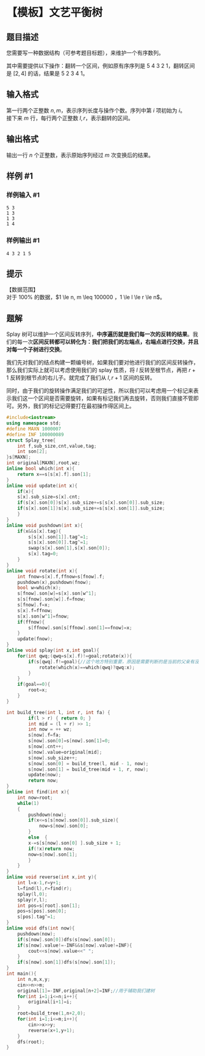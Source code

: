 # 【模板】文艺平衡树

## 题目描述

您需要写一种数据结构（可参考题目标题），来维护一个有序数列。  

其中需要提供以下操作：翻转一个区间，例如原有序序列是 $5\ 4\ 3\ 2\ 1$，翻转区间是 $[2,4]$ 的话，结果是 $5\ 2\ 3\ 4\ 1$。

## 输入格式

第一行两个正整数 $n,m$，表示序列长度与操作个数。序列中第 $i$ 项初始为 $i$。  
接下来 $m$ 行，每行两个正整数 $l,r$，表示翻转的区间。

## 输出格式

输出一行 $n$ 个正整数，表示原始序列经过 $m$ 次变换后的结果。

## 样例 #1

### 样例输入 #1

```
5 3
1 3
1 3
1 4
```

### 样例输出 #1

```
4 3 2 1 5
```

## 提示

【数据范围】  
对于 $100\%$ 的数据，$1 \le n, m \leq 100000 $，$1 \le l \le r \le n$。

## 题解
Splay 树可以维护一个区间反转序列，**中序遍历就是我们每一次的反转的结果**。我们的每一次**区间反转都可以转化为：我们把我们的左端点，右端点进行交换，并且对每一个子树进行交换**。

我们先对我们的结点构建一颗编号树，如果我们要对他进行我们的区间反转操作，那么我们实际上就可以考虑使用我们的 splay 性质，将 $l$ 反转至根节点，再把 $r+1$ 反转到根节点的右儿子。就完成了我们从 $l,r+1$ 区间的反转。

同时，由于我们的旋转操作满足我们的可逆性，所以我们可以考虑用一个标记来表示我们这一个区间是否需要旋转，如果有标记我们再去旋转，否则我们直接不管即可。另外，我们的标记记得要打在最初操作得区间上。

```cpp
#include<iostream>
using namespace std;
#define MAXN 1000007
#define INF 100000089
struct Splay_tree{
	int f,sub_size,cnt,value,tag;
	int son[2];
}s[MAXN];
int original[MAXN],root,wz;
inline bool which(int x){
	return x==s[s[x].f].son[1];
}
inline void update(int x){
	if(x){
	s[x].sub_size=s[x].cnt;
	if(s[x].son[0])s[x].sub_size+=s[s[x].son[0]].sub_size;
    if(s[x].son[1])s[x].sub_size+=s[s[x].son[1]].sub_size;
	}
}
inline void pushdown(int x){
    if(x&&s[x].tag){
    	s[s[x].son[1]].tag^=1;
    	s[s[x].son[0]].tag^=1;
    	swap(s[x].son[1],s[x].son[0]);
    	s[x].tag=0;
    }	
}
inline void rotate(int x){
	int fnow=s[x].f,ffnow=s[fnow].f;
	pushdown(x),pushdown(fnow);
	bool w=which(x);
	s[fnow].son[w]=s[x].son[w^1];
	s[s[fnow].son[w]].f=fnow;
	s[fnow].f=x;
	s[x].f=ffnow;
	s[x].son[w^1]=fnow;
	if(ffnow){
		s[ffnow].son[s[ffnow].son[1]==fnow]=x;
	}
	update(fnow);
}
inline void splay(int x,int goal){
	for(int qwq;(qwq=s[x].f)!=goal;rotate(x)){
		if(s[qwq].f!=goal){//这个地方特别重要，原因是需要判断的是当前的父亲有没有到目标节点，而如果把“qwq”改成“x”……就会炸 
			rotate(which(x)==which(qwq)?qwq:x);
		}
	}
	if(goal==0){
		root=x;
	}
}

int build_tree(int l, int r, int fa) {
        if(l > r) { return 0; }
        int mid = (l + r) >> 1;
        int now = ++ wz;
        s[now].f=fa;
	    s[now].son[0]=s[now].son[1]=0;
		s[now].cnt++;
    	s[now].value=original[mid];
		s[now].sub_size++;
        s[now].son[0] = build_tree(l, mid - 1, now);
        s[now].son[1] = build_tree(mid + 1, r, now);
        update(now);
        return now;
}
inline int find(int x){
	int now=root;
	while(1)
	{
	    pushdown(now);
		if(x<=s[s[now].son[0]].sub_size){
			now=s[now].son[0];
		}	
		else  {
		x-=s[s[now].son[0] ].sub_size + 1;
	    if(!x)return now;
	    now=s[now].son[1];
		}
	}
}
inline void reverse(int x,int y){
	int l=x-1,r=y+1;
	l=find(l),r=find(r);
	splay(l,0);
	splay(r,l);
	int pos=s[root].son[1];
	pos=s[pos].son[0];
	s[pos].tag^=1;
}
inline void dfs(int now){
	pushdown(now);
	if(s[now].son[0])dfs(s[now].son[0]);
	if(s[now].value!=-INF&&s[now].value!=INF){
		cout<<s[now].value<<" ";
	}
	if(s[now].son[1])dfs(s[now].son[1]);
}
int main(){
	int n,m,x,y;
	cin>>n>>m;
	original[1]=-INF,original[n+2]=INF;//用于辅助我们建树 
	for(int i=1;i<=n;i++){
		original[i+1]=i;
	}
	root=build_tree(1,n+2,0);
	for(int i=1;i<=m;i++){
		cin>>x>>y;
		reverse(x+1,y+1);
	}
	dfs(root);
}
```
